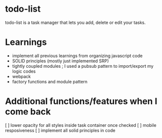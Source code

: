 # todo-list
 todo-list is a task manager that lets you add, delete or edit your tasks. 
 # Learnings 
- implement all previous learnings from organizing javascript code
 - SOLID principles (mostly just implemented SRP)
 - tightly coupled modules ; I used a pubsub pattern to import/export my logic codes
 - webpack
 - factory functions and module pattern
# Additional functions/features when I come back
[ ] lower opacity for all styles inside task container once checked
[ ] mobile resposiveness
[ ] implement all solid principles in code
 
